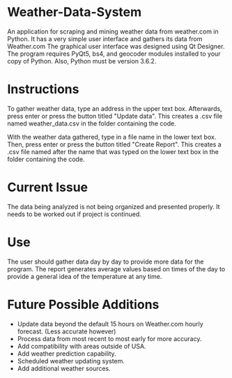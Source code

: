 # Weather-Data-System
An application for scraping and mining weather data from weather.com in Python.
It has a very simple user interface and gathers its data from Weather.com
The graphical user interface was designed using Qt Designer. The program requires PyQt5, 
bs4, and geocoder modules installed to your copy of Python. Also, Python must be version 3.6.2.

# Instructions
To gather weather data, type an address in the upper text box. 
Afterwards, press enter or press the button titled "Update data".
This creates a .csv file named weather_data.csv in the folder containing the code.

With the weather data gathered, type in a file name in the lower text box.
Then, press enter or press the button titled "Create Report".
This creates a .csv file named after the name that was typed on the lower text box 
in the folder containing the code.

# Current Issue
The data being analyzed is not being organized and presented properly. It needs to be worked out if project is continued.

# Use
The user should gather data day by day to provide more data for the program.
The report generates average values based on times of the day to provide a 
general idea of the temperature at any time.

# Future Possible Additions
- Update data beyond the default 15 hours on Weather.com hourly forecast. (Less accurate however)
- Process data from most recent to most early for more accuracy.
- Add compatibility with areas outside of USA.
- Add weather prediction capability.
- Scheduled weather updating system.
- Add additional weather sources.
